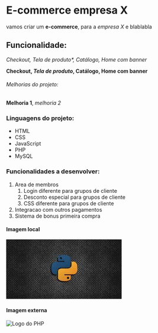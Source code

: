 # E-commerce empresa X

vamos criar um **e-commerce**, para a *empresa X* e blablabla

## Funcionalidade:

_Checkout, *Tela de produto**, Catálogo, Home com banner_

**Checkout, _Tela de produto_, Catálogo, Home com banner**

###### Melhorias do projeto:

__Melhoria 1__, _melhoria 2_

### Linguagens do projeto:

* HTML
* CSS[](https://www.google.com/?%26hl%3Dpt-BR)
* JavaScript
* PHP    
* MySQL

### Funcionalidades a desenvolver:

1. Area de membros
   1. Login diferente para grupos de cliente
   2. Desconto especial para grupos de cliente
   3. CSS diferente para grupos de cliente
2. Integracao com outros pagamentos
3. Sistema de bonus primeira compra

#### Imagem local

![Logo do Pyton](img/images.png)

#### Imagem externa 

![Logo do PHP](https://upload.wikimedia.org/wikipedia/commons/2/27/PHP-logo.svg)